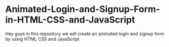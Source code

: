 # Animated-Login-and-Signup-Form-in-HTML-CSS-and-JavaScript
Hey guys in this repository we will create an animated login and signup form by using HTML CSS and JavaScript
